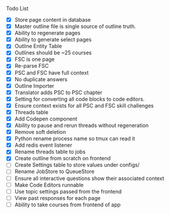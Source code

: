Todo List

- [x] Store page content in database
- [x] Master outline file is single source of outline truth.
- [x] Ability to regenerate pages
- [x] Ability to generate select pages
- [x] Outline Entity Table
- [x] Outlines should be ~25 courses
- [x] FSC is one page
- [x] Re-parse FSC
- [x] PSC and FSC have full context
- [x] No duplicate answers
- [x] Outline Importer
- [x] Translator adds PSC to PSC chapter
- [x] Setting for converting all code blocks to code editors.
- [x] Ensure context exists for all PSC and FSC skill challenges
- [x] Threads table
- [x] Add Codepen component
- [x] Ability to pause and rerun threads without regeneration
- [x] Remove soft deletion
- [x] Python rename process name so tmux can read it
- [x] Add redis event listener
- [x] Rename threads table to jobs
- [x] Create outline from scratch on frontend
- [ ] Create Settings table to store values under configs/
- [ ] Rename JobStore to QueueStore
- [ ] Ensure all interactive questions show their associated context
- [ ] Make Code Editors runnable
- [ ] Use topic settings passed from the frontend
- [ ] View past responses for each page
- [ ] Ability to take courses from frontend of app
